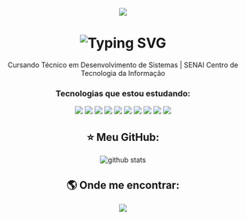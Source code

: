 <!-- Banner no topo (imagem menor e sem texto) -->
<p align="center">
  <img src="https://capsule-render.vercel.app/api?type=waving&color=8A2BE2&height=100&section=header" />
</p>

<!-- Nome animado como máquina de escrever -->
<h1 align="center">
  <img src="https://readme-typing-svg.herokuapp.com?font=Press+Start+2P&size=22&pause=500&color=9400D3&center=true&vCenter=true&width=800&lines=Olá,+eu+sou+Lívia+Neves!" alt="Typing SVG" />
</h1>

<!-- Sobre mim simples -->
<p align="center">
  Cursando Técnico em Desenvolvimento de Sistemas | SENAI Centro de Tecnologia da Informação
</p>

<!-- Tecnologias que estou estudando -->
<h3 align="center">Tecnologias que estou estudando:</h3>
<p align="center">
  <img src="https://img.shields.io/badge/Java-ED8B00?style=for-the-badge&logo=openjdk&logoColor=white"/>
  <img src="https://img.shields.io/badge/Spring_Boot-6DB33F?style=for-the-badge&logo=spring-boot&logoColor=white"/>
  <img src="https://img.shields.io/badge/MySQL-4479A1?style=for-the-badge&logo=mysql&logoColor=white"/>
  <img src="https://img.shields.io/badge/Git-F05032?style=for-the-badge&logo=git&logoColor=white"/>
  <img src="https://img.shields.io/badge/GitHub-181717?style=for-the-badge&logo=github&logoColor=white"/>
  <img src="https://img.shields.io/badge/IntelliJIDEA-000000?style=for-the-badge&logo=intellijidea&logoColor=white"/>
  <img src="https://img.shields.io/badge/MySQLWorkbench-4479A1?style=for-the-badge&logo=mysql&logoColor=white"/>
  <img src="https://img.shields.io/badge/HTML5-E34F26?style=for-the-badge&logo=html5&logoColor=white"/>
  <img src="https://img.shields.io/badge/CSS3-1572B6?style=for-the-badge&logo=css3&logoColor=white"/>
  <img src="https://img.shields.io/badge/VSCode-007ACC?style=for-the-badge&logo=visualstudiocode&logoColor=white"/>


</p>

<!-- Github Stars e Stats -->
<h2 align="center">⭐ Meu GitHub:</h2>
<p align="center">
  <img src="https://github-readme-stats.vercel.app/api?username=neveslivia&show_icons=true&theme=tokyonight&custom_title=Lívia&hide_border=false&bg_color=0D1117&title_color=7F00FF&icon_color=7F00FF" alt="github stats" />
</p>


<!-- Onde me encontrar -->
<h2 align="center">🌎 Onde me encontrar:</h2>
<p align="center">
  <a href="https://www.linkedin.com/in/l%C3%ADvia-neves-578762253/" target="_blank">
    <img src="https://img.shields.io/badge/LinkedIn-0077B5?style=for-the-badge&logo=linkedin&logoColor=white" />
</p>

